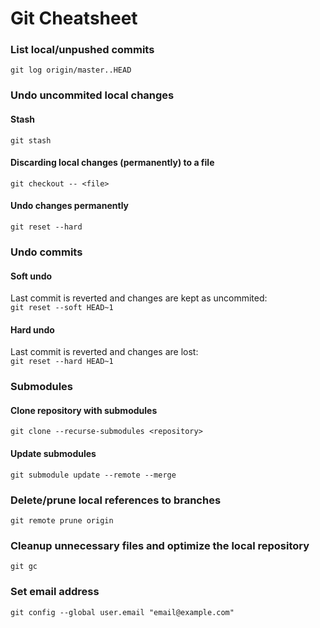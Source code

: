# Git Cheatsheet

### List local/unpushed commits
`git log origin/master..HEAD`

### Undo uncommited local changes

#### Stash
`git stash`

#### Discarding local changes (permanently) to a file
`git checkout -- <file>`

#### Undo changes permanently
`git reset --hard`

### Undo commits

#### Soft undo
Last commit is reverted and changes are kept as uncommited:  
`git reset --soft HEAD~1`

#### Hard undo
Last commit is reverted and changes are lost:  
`git reset --hard HEAD~1`

### Submodules

#### Clone repository with submodules
`git clone --recurse-submodules <repository>`

#### Update submodules
`git submodule update --remote --merge`

### Delete/prune local references to branches
`git remote prune origin`

### Cleanup unnecessary files and optimize the local repository
`git gc`

### Set email address
`git config --global user.email "email@example.com"`